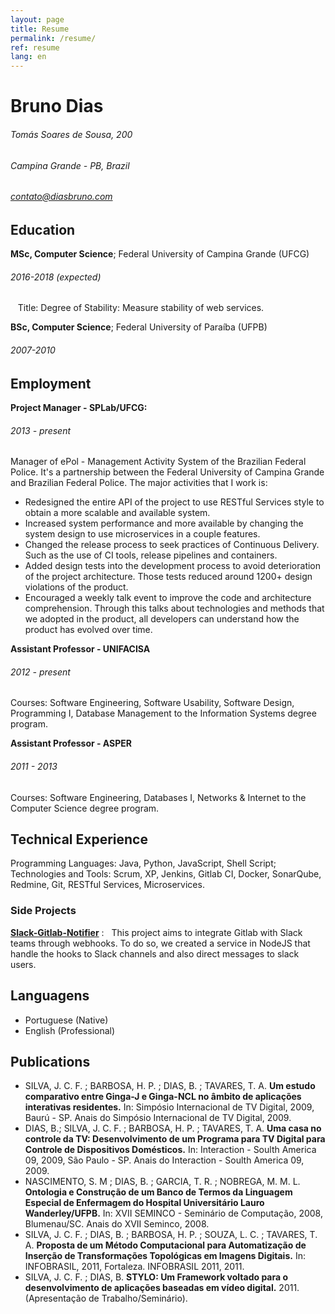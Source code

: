```yaml
---
layout: page
title: Resume
permalink: /resume/
ref: resume
lang: en
---
```


Bruno Dias
============
 
###### Tomás Soares de Sousa, 200

###### Campina Grande - PB, Brazil

###### contato@diasbruno.com

Education
---------

**MSc, Computer Science**; Federal University of Campina Grande (UFCG)
###### 2016-2018 (expected)

    Title: Degree of Stability: Measure stability of web services.

**BSc, Computer Science**; Federal University of Paraíba (UFPB)
###### 2007-2010

Employment
----------

**Project Manager - SPLab/UFCG:**

###### 2013 - present

Manager of ePol - Management Activity System of the Brazilian Federal Police. It's a partnership between the Federal University of Campina Grande and Brazilian Federal Police. The major activities that I work is: 

* Redesigned the entire API of the project to use RESTful Services style to obtain a more scalable and available system.
* Increased system performance and more available by changing the system design to use microservices in a couple features. 
* Changed the release process to seek practices of Continuous Delivery. Such as the use of CI tools, release pipelines and containers. 
* Added design tests into the development process to avoid deterioration of the project architecture. Those tests reduced around 1200+ design violations of the product.
* Encouraged a weekly talk event to improve the code and architecture comprehension. Through this talks about technologies and methods that we adopted in the product, all developers can understand how the product has evolved over time. 


**Assistant Professor - UNIFACISA**

###### 2012 - present

Courses: Software Engineering, Software Usability, Software Design, Programming I, Database Management to the Information Systems degree program.

**Assistant Professor - ASPER**

###### 2011 - 2013

Courses: Software Engineering, Databases I, Networks & Internet to the Computer Science degree program.

Technical Experience
--------------------

Programming Languages: Java, Python, JavaScript, Shell Script; 
Technologies and Tools: Scrum, XP, Jenkins, Gitlab CI, Docker, SonarQube, Redmine, Git, RESTful Services, Microservices. 

### Side Projects 

**[Slack-Gitlab-Notifier](https://github.com/brunojdo/slack-gitlab-notifier)**
:   This project aims to integrate Gitlab with Slack teams through webhooks. To do so, we created a service in NodeJS that handle the hooks to Slack channels and also direct messages to slack users.

Languagens
--------------------

* Portuguese (Native)
* English (Professional)
     
Publications
--------------------

* SILVA, J. C. F. ; BARBOSA, H. P. ; DIAS, B. ; TAVARES, T. A. **Um estudo comparativo entre Ginga-J e Ginga-NCL no âmbito de aplicações interativas residentes.** In: Simpósio Internacional de TV Digital, 2009, Baurú - SP. Anais do Simpósio Internacional de TV Digital, 2009.
* DIAS, B.; SILVA, J. C. F. ; BARBOSA, H. P. ; TAVARES, T. A. **Uma casa no controle da TV: Desenvolvimento de um Programa para TV Digital para Controle de Dispositivos Domésticos.** In: Interaction - Soulth America 09, 2009, São Paulo - SP. Anais do Interaction - Soulth America 09, 2009.
* NASCIMENTO, S. M ; DIAS, B. ; GARCIA, T. R. ; NOBREGA, M. M. L. **Ontologia e Construção de um Banco de Termos da Linguagem Especial de Enfermagem do Hospital Universitário Lauro Wanderley/UFPB.** In: XVII SEMINCO - Seminário de Computação, 2008, Blumenau/SC. Anais do XVII Seminco, 2008.
* SILVA, J. C. F. ; DIAS, B. ; BARBOSA, H. P. ; SOUZA, L. C. ; TAVARES, T. A. **Proposta de um Método Computacional para Automatização de Inserção de Transformações Topológicas em Imagens Digitais.** In: INFOBRASIL, 2011, Fortaleza. INFOBRASIL 2011, 2011.
* SILVA, J. C. F. ; DIAS, B. **STYLO: Um Framework voltado para o desenvolvimento de aplicações baseadas em vídeo digital.** 2011. (Apresentação de Trabalho/Seminário).

